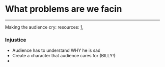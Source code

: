 # What problems are we facin
---
Making the audience cry:
resources: [1](https://www.youtube.com/watch?v=y4ObTpA_Vkw&t=230s&ab_channel=TheCloserLook), 

### Injustice
- Audience has to understand WHY he is sad
- Create a character that audience cares for (BILLY!)
- 